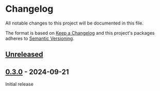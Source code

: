 # Changelog

All notable changes to this project will be documented in this file.

The format is based on [Keep a Changelog](http://keepachangelog.com/en/1.0.0/)
and this project's packages adheres to [Semantic Versioning](http://semver.org/spec/v2.0.0.html).

## [Unreleased]

## [0.3.0] - 2024-09-21

Initial release

[Unreleased]: https://github.com/giantswarm/helloworld/compare/v0.3.0...HEAD
[0.3.0]: https://github.com/giantswarm/helloworld/compare/v0.2.0...v0.3.0
